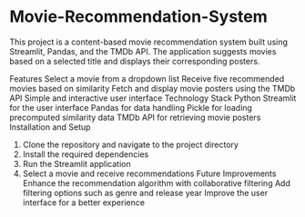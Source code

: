 # Movie-Recommendation-System
This project is a content-based movie recommendation system built using Streamlit, Pandas, and the TMDb API. The application suggests movies based on a selected title and displays their corresponding posters.

Features
Select a movie from a dropdown list
Receive five recommended movies based on similarity
Fetch and display movie posters using the TMDb API
Simple and interactive user interface
Technology Stack
Python
Streamlit for the user interface
Pandas for data handling
Pickle for loading precomputed similarity data
TMDb API for retrieving movie posters
Installation and Setup
1. Clone the repository and navigate to the project directory
2. Install the required dependencies
3. Run the Streamlit application
4. Select a movie and receive recommendations
Future Improvements
Enhance the recommendation algorithm with collaborative filtering
Add filtering options such as genre and release year
Improve the user interface for a better experience
